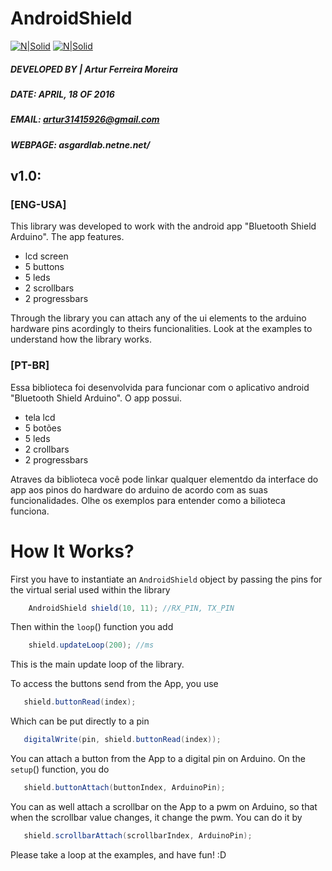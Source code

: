 # AndroidShield


[![N|Solid](https://lh6.googleusercontent.com/nghcDz1dVVIfXUAfhIW66x-EGfSA8o5MXUvq0ZCX0XEW6KiOtNM-B_n3rp9f7jgr2gQ8bsyZaOfDEmk=w1366-h678)](https://play.google.com/store/apps/details?id=com.blackbode.sigma.bluetoothshieldsimpleio)   [![N|Solid](https://lh4.googleusercontent.com/W-Le1cqMnig1JuaAnGIZS1Tyzq7WZq7Nj2YnvEYch2e8S8FR7q3nWAFz-l1QpkOs2VRfqaIp-mQpM10=w1366-h678)](https://www.instagram.com/artur31415926/)



##### DEVELOPED BY | Artur Ferreira Moreira
##### DATE:           APRIL, 18 OF 2016
##### EMAIL:          artur31415926@gmail.com
##### WEBPAGE:        asgardlab.netne.net/

## v1.0:
### [ENG-USA]
This library was developed to work with the android app "Bluetooth Shield Arduino".
The app features.

  - lcd screen
  - 5 buttons
  - 5 leds
  - 2 scrollbars
  - 2 progressbars

Through the library you can attach any of the ui elements to the arduino hardware pins acordingly to theirs funcionalities.
Look at the examples to understand how the library works.

### [PT-BR]
Essa biblioteca foi desenvolvida para funcionar com o aplicativo android "Bluetooth Shield Arduino".
O app possui.
  - tela lcd
  - 5 botões
  - 5 leds
  - 2 crollbars 
  - 2 progressbars
  

Atraves da biblioteca você pode linkar qualquer elementdo da interface do app aos pinos do hardware do arduino de acordo com as suas funcionalidades.
Olhe os exemplos para entender como a bilioteca funciona.
        
        
# How It Works?

First you have to instantiate an `AndroidShield` object by passing the pins for the virtual serial used within the library
  
```java
    AndroidShield shield(10, 11); //RX_PIN, TX_PIN
```

Then within the `loop`() function you add

```java
    shield.updateLoop(200); //ms 
```

This is the main update loop of the library.


To access the buttons send from the App, you use

```java
   shield.buttonRead(index);
```

Which can be put directly to a pin

```java
   digitalWrite(pin, shield.buttonRead(index));
```


You can attach a button from the App to a digital pin on Arduino. On the `setup`() function, you do

```java
   shield.buttonAttach(buttonIndex, ArduinoPin);
```

You can as well attach a scrollbar on the App to a pwm on Arduino, so that when the scrollbar value changes, it change the pwm. You can do it by

```java
   shield.scrollbarAttach(scrollbarIndex, ArduinoPin);
```


Please take a loop at the examples, and have fun! :D 


[//]: # (These are reference links used in the body of this note and get stripped out when the markdown processor does its job. There is no need to format nicely because it shouldn't be seen. Thanks SO - http://stackoverflow.com/questions/4823468/store-comments-in-markdown-syntax)


   [dill]: <https://github.com/joemccann/dillinger>
   [git-repo-url]: <https://github.com/joemccann/dillinger.git>
   [john gruber]: <http://daringfireball.net>
   [df1]: <http://daringfireball.net/projects/markdown/>
   [markdown-it]: <https://github.com/markdown-it/markdown-it>
   [Ace Editor]: <http://ace.ajax.org>
   [node.js]: <http://nodejs.org>
   [Twitter Bootstrap]: <http://twitter.github.com/bootstrap/>
   [jQuery]: <http://jquery.com>
   [@tjholowaychuk]: <http://twitter.com/tjholowaychuk>
   [express]: <http://expressjs.com>
   [AngularJS]: <http://angularjs.org>
   [Gulp]: <http://gulpjs.com>

   [PlDb]: <https://github.com/joemccann/dillinger/tree/master/plugins/dropbox/README.md>
   [PlGh]: <https://github.com/joemccann/dillinger/tree/master/plugins/github/README.md>
   [PlGd]: <https://github.com/joemccann/dillinger/tree/master/plugins/googledrive/README.md>
   [PlOd]: <https://github.com/joemccann/dillinger/tree/master/plugins/onedrive/README.md>
   [PlMe]: <https://github.com/joemccann/dillinger/tree/master/plugins/medium/README.md>
   [PlGa]: <https://github.com/RahulHP/dillinger/blob/master/plugins/googleanalytics/README.md>
